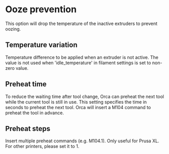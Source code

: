 # Ooze prevention

This option will drop the temperature of the inactive extruders to prevent oozing.

## Temperature variation

Temperature difference to be applied when an extruder is not active. The value is not used when 'idle_temperature' in filament settings is set to non-zero value.

## Preheat time

To reduce the waiting time after tool change, Orca can preheat the next tool while the current tool is still in use. This setting specifies the time in seconds to preheat the next tool. Orca will insert a M104 command to preheat the tool in advance.

## Preheat steps

Insert multiple preheat commands (e.g. M104.1). Only useful for Prusa XL. For other printers, please set it to 1.
